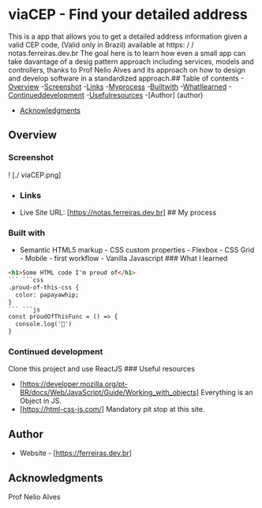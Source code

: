 # viaCEP - Find your detailed address
This is a app that allows you to get a detailed address information given a valid CEP code,
(Valid only in Brazil) available at https: / / notas.ferreiras.dev.br The goal here is to learn how even a small app can take davantage of a desig pattern approach including services,
models
and controllers,
thanks to Prof Nelio Alves
and its approach on how to design
and develop software in a standardized approach.## Table of contents
-[Overview](
#overview)
-[Screenshot](
#screenshot)
-[Links](
#links)
-[Myprocess](
#my-process)
    -[Builtwith](
#built-with)
    -[WhatIlearned](
#what-i-learned)
    -[Continueddevelopment](
#continued-development)
    -[Usefulresources](
        #useful-resources)
-[Author]
(author)
- [Acknowledgments](
#acknowledgments)
## Overview
### Screenshot
! [./ viaCEP.png]
* ### Links
- Live Site URL: [https://notas.ferreiras.dev.br] ## My process
 ### Built with
- Semantic HTML5 markup - CSS custom properties - Flexbox - CSS Grid - Mobile - first workflow - Vanilla Javascript ### What I learned
```html
<h1>Some HTML code I'm proud of</h1>
``` ```css
.proud-of-this-css {
  color: papayawhip;
}
``` ```js
const proudOfThisFunc = () => {
  console.log('🎉')
}
``` 
### Continued development
Clone this project and use ReactJS ### Useful resources
- [https://developer.mozilla.org/pt-BR/docs/Web/JavaScript/Guide/Working_with_objects] Everything is an Object in JS.
- [https://html-css-js.com/] Mandatory pit stop at this site.
## Author
- Website - [https://ferreiras.dev.br] 
## Acknowledgments
Prof Nelio Alves